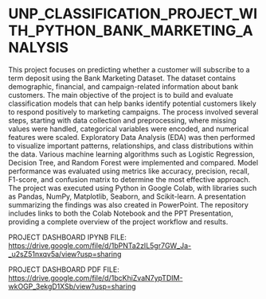 # UNP_CLASSIFICATION_PROJECT_WITH_PYTHON_BANK_MARKETING_ANALYSIS

This project focuses on predicting whether a customer will subscribe to a term deposit using the Bank Marketing Dataset. The dataset contains demographic, financial, and campaign-related information about bank customers. The main objective of the project is to build and evaluate classification models that can help banks identify potential customers likely to respond positively to marketing campaigns. The process involved several steps, starting with data collection and preprocessing, where missing values were handled, categorical variables were encoded, and numerical features were scaled. Exploratory Data Analysis (EDA) was then performed to visualize important patterns, relationships, and class distributions within the data. Various machine learning algorithms such as Logistic Regression, Decision Tree, and Random Forest were implemented and compared. Model performance was evaluated using metrics like accuracy, precision, recall, F1-score, and confusion matrix to determine the most effective approach. The project was executed using Python in Google Colab, with libraries such as Pandas, NumPy, Matplotlib, Seaborn, and Scikit-learn. A presentation summarizing the findings was also created in PowerPoint. The repository includes links to both the Colab Notebook and the PPT Presentation, providing a complete overview of the project workflow and results.

PROJECT DASHBOARD IPYNB FILE: https://drive.google.com/file/d/1bPNTa2zIL5gr7GW_Ja-_u2sZ51nxqv5a/view?usp=sharing

PROJECT DASHBOARD PDF FILE: https://drive.google.com/file/d/1bcKhiZvaN7ypTDIM-wkOGP_3ekgD1XSb/view?usp=sharing
